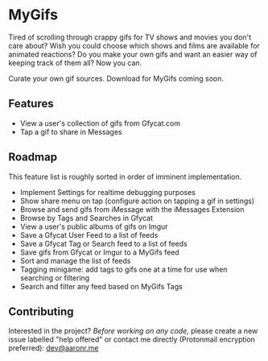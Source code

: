 # MyGifs

Tired of scrolling through crappy gifs for TV shows and movies you don't care about?
Wish you could choose which shows and films are available for animated reactions?
Do you make your own gifs and want an easier way of keeping track of them all?
Now you can.

Curate your own gif sources. Download for MyGifs coming soon.

## Features

- View a user's collection of gifs from Gfycat.com
- Tap a gif to share in Messages

## Roadmap

This feature list is roughly sorted in order of imminent implementation.

* Implement Settings for realtime debugging purposes
* Show share menu on tap (configure action on tapping a gif in settings)
* Browse and send gifs from iMessage with the iMessages Extension
* Browse by Tags and Searches in Gfycat
* View a user's public albums of gifs on Imgur
* Save a Gfycat User Feed to a list of feeds
* Save a Gfycat Tag or Search feed to a list of feeds
* Save gifs from Gfycat or Imgur to a MyGifs feed
* Sort and manage the list of feeds
* Tagging minigame: add tags to gifs one at a time for use when searching or filtering
* Search and filter any feed based on MyGifs Tags

## Contributing

Interested in the project? *Before working on any code,* please create a new issue labelled "help offered" or contact me directly (Protonmail encryption preferred): dev@aaronr.me
